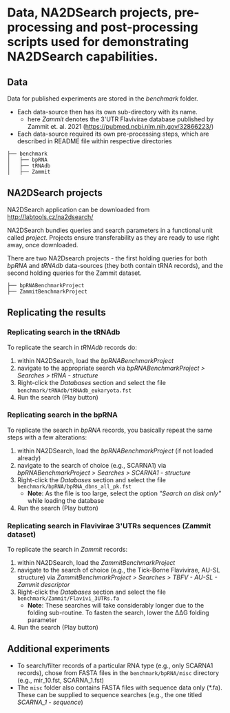 # Data, NA2DSearch projects, pre-processing and post-processing scripts used for demonstrating NA2DSearch capabilities.

## Data
Data for published experiments are stored in the *benchmark* folder. 
* Each data-source then has its own sub-directory with its name. 
  * here *Zammit* denotes the 3'UTR Flavivirae database published by Zammit et. al. 2021 (https://pubmed.ncbi.nlm.nih.gov/32866223/)
* Each data-source required its own pre-processing steps, which are described in README file within respective directories

```
├── benchmark
│   ├── bpRNA
│   ├── tRNAdb
│   ├── Zammit
```

## NA2DSearch projects
NA2DSearch application can be downloaded from http://labtools.cz/na2dsearch/

NA2DSearch bundles queries and search parameters in a functional unit called *project*.
Projects ensure transferability as they are ready to use right away, once downloaded.

There are two NA2Dsearch projects - the first holding queries for both *bpRNA* and *tRNAdb* data-sources (they both contain tRNA records),
and the second holding queries for the Zammit dataset. 
```
├── bpRNABenchmarkProject
├── ZammitBenchmarkProject
```

## Replicating the results
### Replicating search in the tRNAdb
To replicate the search in *tRNAdb* records do:
1. within NA2DSearch, load the *bpRNABenchmarkProject*
2. navigate to the appropriate search via 
*bpRNABenchmarkProject > Searches > tRNA - structure*
3. Right-click the *Databases* section and select the file `benchmark/tRNAdb/tRNAdb_eukaryota.fst`
4. Run the search (Play button)

### Replicating search in the bpRNA
To replicate the search in *bpRNA* records, you basically repeat the same steps with a few alterations:
1. within NA2DSearch, load the *bpRNABenchmarkProject* (if not loaded already)
2. navigate to the search of choice (e.g., SCARNA1) via 
*bpRNABenchmarkProject > Searches > SCARNA1 - structure*
3. Right-click the *Databases* section and select the file `benchmark/bpRNA/bpRNA_dbns_all_pk.fst`
    * **Note**: As the file is too large, select the option *"Search on disk only"* while loading the database
4. Run the search (Play button)
    
### Replicating search in Flavivirae 3'UTRs sequences (Zammit dataset)
To replicate the search in *Zammit* records:
1. within NA2DSearch, load the *ZammitBenchmarkProject*
2. navigate to the search of choice (e.g., the Tick-Borne Flavivirae, AU-SL structure) via 
*ZammitBenchmarkProject > Searches > TBFV - AU-SL - Zammit descriptor*
3. Right-click the *Databases* section and select the file `benchmark/Zammit/Flavivi_3UTRs.fa`
    * **Note**: These searches will take considerably longer due to the folding sub-routine. To fasten the search, lower the ΔΔG
    folding parameter
4. Run the search (Play button)

## Additional experiments
* To search/filter records of a particular RNA type (e.g., only SCARNA1 records), chose from FASTA files in the `benchmark/bpRNA/misc` directory
  (e.g., mir_10.fst, SCARNA_1.fst)
* The `misc` folder also contains FASTA files with sequence data only (*.fa). These can be supplied to sequence searches 
  (e.g., the one titled *SCARNA_1 - sequence*) 